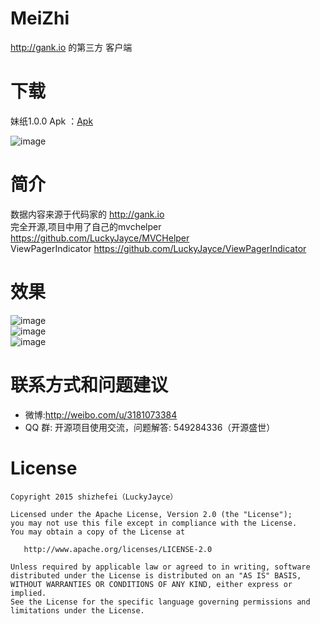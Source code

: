 # MeiZhi
http://gank.io 的第三方 客户端

# 下载 #
妹纸1.0.0 Apk ：[Apk](https://github.com/LuckyJayce/MeiZhi/blob/master/raw/MeiZhi_1.0.0.apk?raw=true)   
  
![image](https://github.com/LuckyJayce/MeiZhi/blob/master/raw/ic_launcher.png)  

# 简介 #

数据内容来源于代码家的 http://gank.io     
完全开源,项目中用了自己的mvchelper https://github.com/LuckyJayce/MVCHelper  
ViewPagerIndicator https://github.com/LuckyJayce/ViewPagerIndicator  

# 效果 #  
![image](https://github.com/LuckyJayce/MeiZhi/blob/master/raw/p1.png)  
![image](https://github.com/LuckyJayce/MeiZhi/blob/master/raw/p2.png)  
![image](https://github.com/LuckyJayce/MeiZhi/blob/master/raw/p3.png)  


# 联系方式和问题建议

* 微博:http://weibo.com/u/3181073384
* QQ 群: 开源项目使用交流，问题解答: 549284336（开源盛世） 

License
=======

    Copyright 2015 shizhefei（LuckyJayce）

    Licensed under the Apache License, Version 2.0 (the "License");
    you may not use this file except in compliance with the License.
    You may obtain a copy of the License at

       http://www.apache.org/licenses/LICENSE-2.0

    Unless required by applicable law or agreed to in writing, software
    distributed under the License is distributed on an "AS IS" BASIS,
    WITHOUT WARRANTIES OR CONDITIONS OF ANY KIND, either express or implied.
    See the License for the specific language governing permissions and
    limitations under the License.

